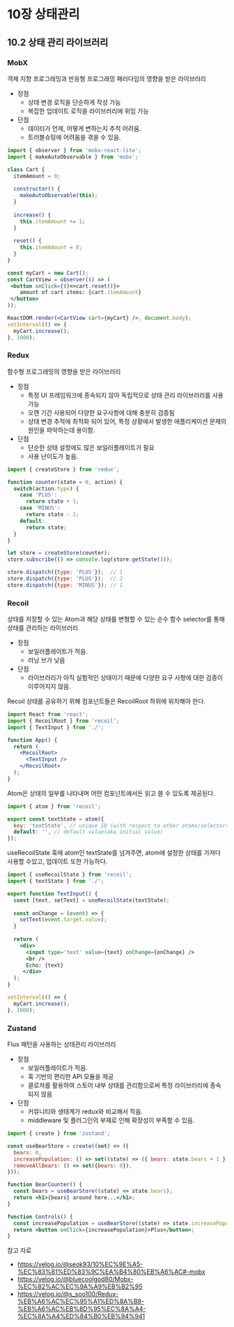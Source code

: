 # 10장 상태관리
## 10.2 상태 관리 라이브러리

### MobX
객체 지향 프로그래밍과 반응형 프로그래밍 패러다임의 영향을 받은 라이브러리
- 장점
  - 상태 변경 로직을 단순하게 작성 가능
  - 복잡한 업데이트 로직을 라이브러리에 위임 가능
- 단점
  - 데이터가 언제, 어떻게 변하는지 추적 어려움.
  - 트러블슈팅에 어려움을 겪을 수 있음.
 
```jsx
import { observer } from 'mobx-react-lite';
import { makeAutoObservable } from 'mobx';

class Cart {
  itemAmount = 0;
  
  constructor() {
    makeAutoObservable(this);
  }
  
  increase() {
    this.itemAmount += 1;
  }
  
  reset() {
    this.itemAmount = 0;
  }
}

const myCart = new Cart();
const CartView = observer(() => (
 <button onClick={()=>cart.reset()}>
    amount of cart items: {cart.itemAmount}
 </button>
));

ReactDOM.render(<CartView cart={myCart} />, document.body);
setInterval(() => {
  myCart.increase();
}, 1000);
```

### Redux
함수형 프로그래밍의 영향을 받은 라이브러리
- 장점
  - 특정 UI 프레임워크에 종속되지 않아 독립적으로 상태 관리 라이브러리를 사용 가능
  - 오랜 기간 사용되어 다양한 요구사항에 대해 충분히 검증됨
  - 상태 변경 추적에 최적화 되어 있어, 특정 상황에서 발생한 애플리케이션 문제의 원인을 파악하는데 용이함.
- 단점
  - 단순한 상태 설정에도 많은 보일러플레이트가 필요
  - 사용 난이도가 높음.
 
```jsx
import { createStore } from 'redux';

function counter(state = 0, action) {
  switch(action.type) {
    case 'PLUS':
      return state + 1;
    case 'MINUS':
      return state - 1;
    default:
      return state;
  }
}

let store = createStore(counter);
store.subscribe(() => console.log(store.getState()));

store.dispatch({type: 'PLUS'});  // 1
store.dispatch({type: 'PLUS'});  // 2
store.dispatch({type: 'MINUS'}); // 1
```

### Recoil
상태를 저장할 수 있는 Atom과 해당 상태를 변형할 수 있는 순수 함수 selector를 통해 상태를 관리하는 라이브러리
- 장점
  - 보일러플레이트가 적음.
  - 러닝 브가 낮음
- 단점
  - 라이브러리가 아직 실험적인 상태이기 때문에 다양한 요구 사항에 대한 검증이 이루어지지 않음.
 
Recoil 상태를 공유하기 위해 컴포넌트들은 RecoilRoot 하위에 위치해야 한다.
```jsx
import React from 'react';
import { RecoilRoot } from 'recoil';
import { TextInput } from './';

function App() {
  return (
    <RecoilRoot>
      <TextInput />
    </RecoilRoot>  
  );
}
```

Atom은 상태의 일부를 나타내며 어떤 컴포넌트에서든 읽고 쓸 수 있도록 제공된다.
```jsx
import { atom } from 'recoil';

export const textState = atom({
  key: 'textState', // unique ID (with respect to other atoms/selectors)
  default: '', // default value(aka initial value)
});
```

useRecoilState 훅에 atom인 textState를 넘겨주면, atom에 설정한 상태를 가져다 사용할 수있고, 업데이트 또한 가능하다.
```jsx
import { useRecoilState } from 'recoil';
import { textState } from './';

export function TextInput() {
  const [text, setText] = useRecoilState(textState);
  
  const onChange = (event) => {
    setText(event.target.value);
  }
  
  return (
    <div>
      <input type='text' value={text} onChange={onChange} />
      <br />
      Echo: {text}
     </div>
  );
}

setInterval(() => {
  myCart.increase();
}, 1000);
```

### Zustand
Flux 패턴을 사용하는 상태관리 라이브러리
- 장점
  - 보일러플레이트가 적음.
  - 훅 기반의 편리한 API 모듈을 제공
  - 클로저를 활용하여 스토어 내부 상태를 관리함으로써 특정 라이브러리에 종속되지 않음
- 단점
  - 커뮤니티와 생태계가 redux와 비교해서 작음.
  - middleware 및 플러그인의 부재로 인해 확장성이 부족할 수 있음.

```jsx
import { create } from 'zustand';

const useBearStore = create((set) => ({
  bears: 0,
  increasePopulation: () => set((state) => ({ bears: state.bears + 1 })),
  removeAllBears: () => set({bears: 0}),
}));

function BearCounter() {
  const bears = useBearStore((state) => state.bears);
  return <h1>{bears} around here...</h1>;
}

function Controls() {
  const increasePopulation = useBearStore((state) => state.increasePopulation);
  return <button onClick={increasePopulation}>Plus</button>;
}
```


참고 자료
- https://velog.io/@seok93/10%EC%9E%A5-%EC%83%81%ED%83%9C%EA%B4%80%EB%A6%AC#-mobx
- https://velog.io/@bluecoolgod80/Mobx-%EC%82%AC%EC%9A%A9%EB%B2%95
- https://velog.io/@s_soo100/Redux-%EB%A6%AC%EC%95%A1%ED%8A%B8-%EB%A6%AC%EB%8D%95%EC%8A%A4-%EC%8A%A4%ED%84%B0%EB%94%941
